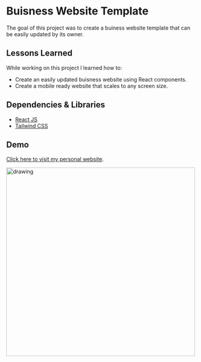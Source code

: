 # Buisness Website Template

The goal of this project was to create a buiness website template that can be easily updated by its owner. 


## Lessons Learned

While working on this project I learned how to:

* Create an easily updated buisness website using React components. 
* Create a mobile ready website that scales to any screen size. 

## Dependencies & Libraries

* [React JS](https://reactjs.org/)
* [Tailwind CSS](https://tailwindcss.com/)

## Demo

[Click here to visit my personal website](https://yasintraiba.com/).

<img src="https://github.com/ytraiba/Portfolio/blob/main/thumbnail.png" alt="drawing" style="width:500px;"/>

